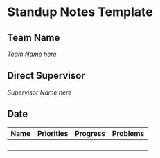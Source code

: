 # Standup Notes Template

## Team Name
*Team Name here*

## Direct Supervisor
*Supervisor Name here*

## Date
| Name    | Priorities | Progress | Problems |
| -------- | ------- | -------- | ------- |
|  |  |  |  |
|  |  |  |  |
|  |  |  |  |
|  |  |  |  |
